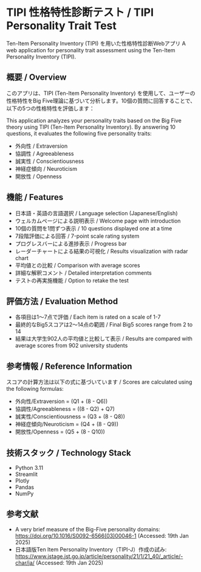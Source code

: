 # TIPI 性格特性診断テスト / TIPI Personality Trait Test

Ten-Item Personality Inventory (TIPI) を用いた性格特性診断Webアプリ
A web application for personality trait assessment using the Ten-Item Personality Inventory (TIPI).

## 概要 / Overview

このアプリは、TIPI (Ten-Item Personality Inventory) を使用して、ユーザーの性格特性をBig Five理論に基づいて分析します。10個の質問に回答することで、以下の5つの性格特性を評価します：

This application analyzes your personality traits based on the Big Five theory using TIPI (Ten-Item Personality Inventory). By answering 10 questions, it evaluates the following five personality traits:

- 外向性 / Extraversion
- 協調性 / Agreeableness
- 誠実性 / Conscientiousness
- 神経症傾向 / Neuroticism
- 開放性 / Openness

## 機能 / Features

- 日本語・英語の言語選択 / Language selection (Japanese/English)
- ウェルカムページによる説明表示 / Welcome page with introduction
- 10個の質問を1問ずつ表示 / 10 questions displayed one at a time
- 7段階評価による回答 / 7-point scale rating system
- プログレスバーによる進捗表示 / Progress bar
- レーダーチャートによる結果の可視化 / Results visualization with radar chart
- 平均値との比較 / Comparison with average scores
- 詳細な解釈コメント / Detailed interpretation comments
- テストの再実施機能 / Option to retake the test

## 評価方法 / Evaluation Method

- 各項目は1〜7点で評価 / Each item is rated on a scale of 1-7
- 最終的なBig5スコアは2〜14点の範囲 / Final Big5 scores range from 2 to 14
- 結果は大学生902人の平均値と比較して表示 / Results are compared with average scores from 902 university students

## 参考情報 / Reference Information

スコアの計算方法は以下の式に基づいています / Scores are calculated using the following formulas:
- 外向性/Extraversion = (Q1 + (8 - Q6))
- 協調性/Agreeableness = ((8 - Q2) + Q7)
- 誠実性/Conscientiousness = (Q3 + (8 - Q8))
- 神経症傾向/Neuroticism = (Q4 + (8 - Q9))
- 開放性/Openness = (Q5 + (8 - Q10))

## 技術スタック / Technology Stack

- Python 3.11
- Streamlit
- Plotly
- Pandas
- NumPy

## 参考文献
- A very brief measure of the Big-Five personality domains: https://doi.org/10.1016/S0092-6566(03)00046-1 (Accessed: 19th Jan 2025)
- 日本語版Ten Item Personality Inventory（TIPI-J）作成の試み: https://www.jstage.jst.go.jp/article/personality/21/1/21_40/_article/-char/ja/ (Accessed: 19th Jan 2025)
